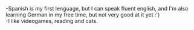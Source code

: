 
-Spanish is my first lenguage, but  I can speak fluent english, and I'm also learning German in my free time, but not very good at it yet :')
<br>
-I like videogames, reading and cats.

<!---
tobiasdc26/tobiasdc26 is a ✨ special ✨ repository because its `README.md` (this file) appears on your GitHub profile.
You can click the Preview link to take a look at your changes.
--->
